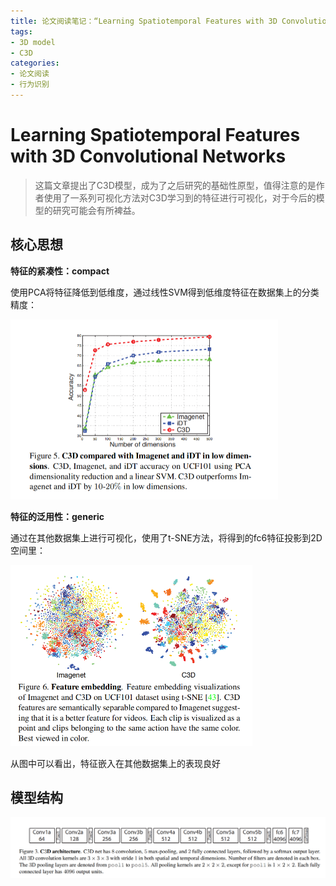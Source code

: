 ```yaml
---
title: 论文阅读笔记：“Learning Spatiotemporal Features with 3D Convolutional Networks”
tags: 
- 3D model
- C3D
categories:
- 论文阅读
- 行为识别
---
```


# Learning Spatiotemporal Features with 3D Convolutional Networks

> 这篇文章提出了C3D模型，成为了之后研究的基础性原型，值得注意的是作者使用了一系列可视化方法对C3D学习到的特征进行可视化，对于今后的模型的研究可能会有所裨益。

## 核心思想

**特征的紧凑性：compact**

使用PCA将特征降低到低维度，通过线性SVM得到低维度特征在数据集上的分类精度：

<img src="https://raw.githubusercontent.com/coelien/image-hosting/master/img/202206231637409.png" alt="image-20220623163658335" style="zoom:50%;" />

**特征的泛用性：generic**

通过在其他数据集上进行可视化，使用了t-SNE方法，将得到的fc6特征投影到2D空间里：

<img src="https://raw.githubusercontent.com/coelien/image-hosting/master/img/202206231648802.png" alt="image-20220623164829755" style="zoom:50%;" />

从图中可以看出，特征嵌入在其他数据集上的表现良好 

## 模型结构

<img src="https://raw.githubusercontent.com/coelien/image-hosting/master/img/202206231651204.png" alt="image-20220623165156169" style="zoom:50%;" />